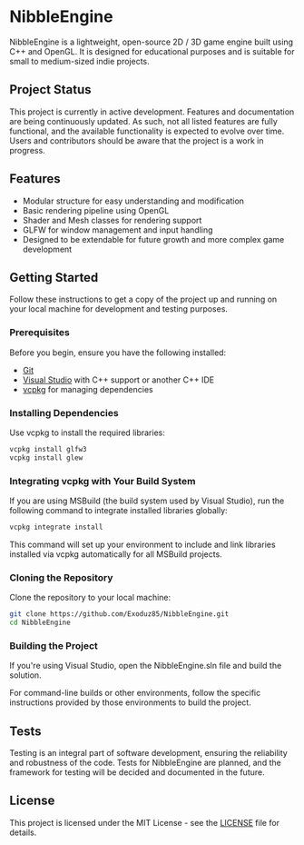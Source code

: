# NibbleEngine

NibbleEngine is a lightweight, open-source 2D / 3D game engine built using C++ and OpenGL. It is designed for educational purposes and is suitable for small to medium-sized indie projects.

## Project Status

This project is currently in active development. Features and documentation are being continuously updated. As such, not all listed features are fully functional, and the available functionality is expected to evolve over time. Users and contributors should be aware that the project is a work in progress.

## Features

- Modular structure for easy understanding and modification
- Basic rendering pipeline using OpenGL
- Shader and Mesh classes for rendering support
- GLFW for window management and input handling
- Designed to be extendable for future growth and more complex game development

## Getting Started

Follow these instructions to get a copy of the project up and running on your local machine for development and testing purposes.

### Prerequisites

Before you begin, ensure you have the following installed:

- [Git](https://git-scm.com/)
- [Visual Studio](https://visualstudio.microsoft.com/) with C++ support or another C++ IDE
- [vcpkg](https://github.com/microsoft/vcpkg) for managing dependencies

### Installing Dependencies

Use vcpkg to install the required libraries:

```bash
vcpkg install glfw3
vcpkg install glew
```

### Integrating vcpkg with Your Build System

If you are using MSBuild (the build system used by Visual Studio), run the following command to integrate installed libraries globally:

```bash
vcpkg integrate install
```

This command will set up your environment to include and link libraries installed via vcpkg automatically for all MSBuild projects.

### Cloning the Repository

Clone the repository to your local machine:

```bash
git clone https://github.com/Exoduz85/NibbleEngine.git
cd NibbleEngine
```

### Building the Project

If you're using Visual Studio, open the NibbleEngine.sln file and build the solution.

For command-line builds or other environments, follow the specific instructions provided by those environments to build the project.

## Tests

Testing is an integral part of software development, ensuring the reliability and robustness of the code. Tests for NibbleEngine are planned, and the framework for testing will be decided and documented in the future.

## License

This project is licensed under the MIT License - see the [LICENSE](License.txt) file for details.